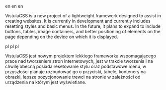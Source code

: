 en en en

VistulaCSS is a new project of a lightweight framework designed to assist in creating websites. It is currently in development and currently includes resetting styles and basic menus. In the future, it plans to expand to include buttons, tables, image containers, and better positioning of elements on the page depending on the device on which it is displayed.


pl pl pl

VistulaCSS jest nowym projektem lekkiego frameworka wspomagającego prace nad tworzeniem stron internetowych, jest w trakcie tworzenia i na chwilę obecną posiada resetowanie stylu oraz podstawowe menu, w przyszłości planuje rozbudować go o przyciski, tabele, kontenery na obrazki, lepsze pozycjonowanie trewci na stronie w zależności od urządzenia na którym jest wyświetlane.
